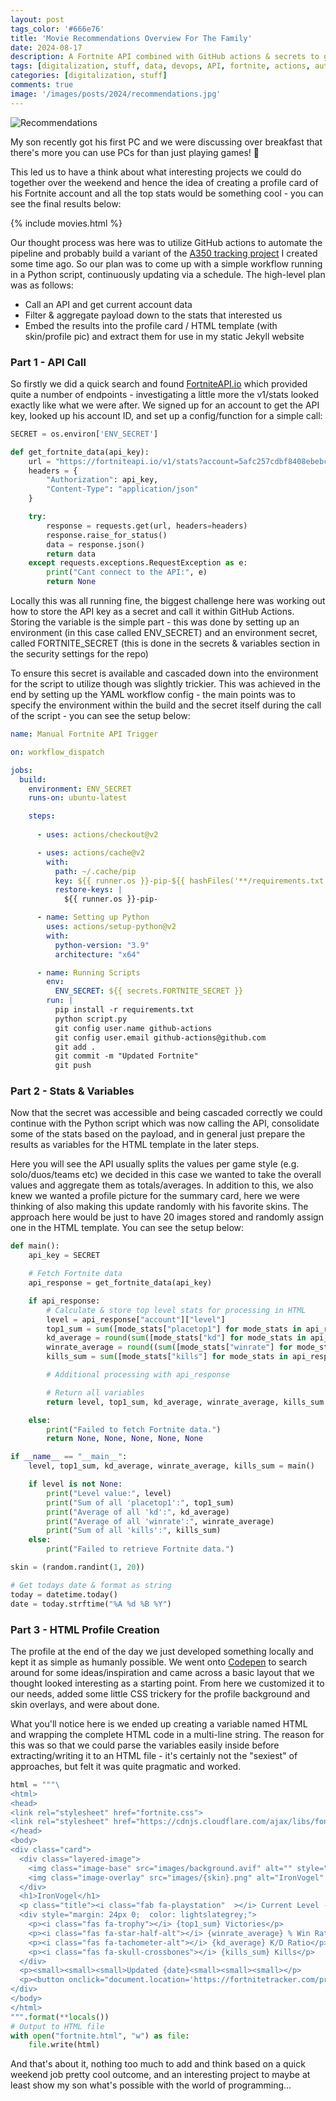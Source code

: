 ```yaml
---
layout: post
tags_color: '#666e76'
title: 'Movie Recommendations Overview For The Family'
date: 2024-08-17
description: A Fortnite API combined with GitHub actions & secrets to generate a player profile card.
tags: [digitalization, stuff, data, devops, API, fortnite, actions, automation, stats, games, cicd, secrets]
categories: [digitalization, stuff]
comments: true
image: '/images/posts/2024/recommendations.jpg'
---
```

![Recommendations](/images/posts/2024/recommendations.jpg)

My son recently got his first PC and we were discussing over breakfast that there's more you can use PCs for than just playing games! 🤯

This led us to have a think about what interesting projects we could do together over the weekend and hence the idea of creating a profile card of his Fortnite account and all the top stats would be something cool - you can see the final results below:

{% include movies.html %}

Our thought process was here was to utilize GitHub actions to automate the pipeline and probably build a variant of the [A350 tracking project](https://clintbird.com/blog/ghactions-a350-flights-post) I created some time ago. So our plan was to come up with a simple workflow running in a Python script, continuously updating via a schedule. The high-level plan was as follows:

* Call an API and get current account data
* Filter & aggregate payload down to the stats that interested us
* Embed the results into the profile card / HTML template (with skin/profile pic) and extract them for use in my static Jekyll website

### Part 1 - API Call

So firstly we did a quick search and found [FortniteAPI.io](https://fortniteapi.io/) which provided quite a number of endpoints - investigating a little more the v1/stats looked exactly like what we were after. We signed up for an account to get the API key, looked up his account ID, and set up a config/function for a simple call:

```python
SECRET = os.environ['ENV_SECRET']

def get_fortnite_data(api_key):
    url = "https://fortniteapi.io/v1/stats?account=5afc257cdbf8408ebebcf241a681a1e9"
    headers = {
        "Authorization": api_key,
        "Content-Type": "application/json"
    }

    try:
        response = requests.get(url, headers=headers)
        response.raise_for_status()
        data = response.json()
        return data
    except requests.exceptions.RequestException as e:
        print("Cant connect to the API:", e)
        return None
```

Locally this was all running fine, the biggest challenge here was working out how to store the API key as a secret and call it within GitHub Actions. Storing the variable is the simple part - this was done by setting up an environment (in this case called ENV_SECRET) and an environment secret, called FORTNITE_SECRET (this is done in the secrets & variables section in the security settings for the repo)

To ensure this secret is available and cascaded down into the environment for the script to utilize though was slightly trickier. This was achieved in the end by setting up the YAML workflow config - the main points was to specify the environment within the build and the secret itself during the call of the script - you can see the setup below: 

```yaml
name: Manual Fortnite API Trigger

on: workflow_dispatch

jobs:
  build:
    environment: ENV_SECRET
    runs-on: ubuntu-latest

    steps:
      
      - uses: actions/checkout@v2

      - uses: actions/cache@v2
        with:
          path: ~/.cache/pip
          key: ${{ runner.os }}-pip-${{ hashFiles('**/requirements.txt') }}
          restore-keys: |
            ${{ runner.os }}-pip-

      - name: Setting up Python
        uses: actions/setup-python@v2
        with:
          python-version: "3.9"
          architecture: "x64"

      - name: Running Scripts
        env:
          ENV_SECRET: ${{ secrets.FORTNITE_SECRET }} 
        run: |
          pip install -r requirements.txt
          python script.py
          git config user.name github-actions
          git config user.email github-actions@github.com
          git add .
          git commit -m "Updated Fortnite"
          git push
```

### Part 2 - Stats & Variables

Now that the secret was accessible and being cascaded correctly we could continue with the Python script which was now calling the API, consolidate some of the stats based on the payload, and in general just prepare the results as variables for the HTML template in the later steps.

Here you will see the API usually splits the values per game style (e.g. solo/duos/teams etc) we decided in this case we wanted to take the overall values and aggregate them as totals/averages. In addition to this, we also knew we wanted a profile picture for the summary card, here we were thinking of also making this update randomly with his favorite skins. The approach here would be just to have 20 images stored and randomly assign one in the HTML template. You can see the setup below:

```python
def main():
    api_key = SECRET

    # Fetch Fortnite data
    api_response = get_fortnite_data(api_key)

    if api_response:
        # Calculate & store top level stats for processing in HTML
        level = api_response["account"]["level"]
        top1_sum = sum([mode_stats["placetop1"] for mode_stats in api_response["global_stats"].values()])
        kd_average = round(sum([mode_stats["kd"] for mode_stats in api_response["global_stats"].values()]) / len(api_response["global_stats"]), 2)
        winrate_average = round((sum([mode_stats["winrate"] for mode_stats in api_response["global_stats"].values()]) / len(api_response["global_stats"])) * 100, 2)
        kills_sum = sum([mode_stats["kills"] for mode_stats in api_response["global_stats"].values()])

        # Additional processing with api_response

        # Return all variables
        return level, top1_sum, kd_average, winrate_average, kills_sum

    else:
        print("Failed to fetch Fortnite data.")
        return None, None, None, None, None

if __name__ == "__main__":
    level, top1_sum, kd_average, winrate_average, kills_sum = main()

    if level is not None:
        print("Level value:", level)
        print("Sum of all 'placetop1':", top1_sum)
        print("Average of all 'kd':", kd_average)
        print("Average of all 'winrate':", winrate_average)
        print("Sum of all 'kills':", kills_sum)
    else:
        print("Failed to retrieve Fortnite data.")

skin = (random.randint(1, 20))

# Get todays date & format as string
today = datetime.today()
date = today.strftime("%A %d %B %Y")
```

### Part 3 - HTML Profile Creation

The profile at the end of the day we just developed something locally and kept it as simple as humanly possible. We went onto [Codepen](https://codepen.io/) to search around for some ideas/inspiration and came across a basic layout that we thought looked interesting as a starting point. From here we customized it to our needs, added some little CSS trickery for the profile background and skin overlays, and were about done.

What you'll notice here is we ended up creating a variable named HTML and wrapping the complete HTML code in a multi-line string. The reason for this was so that we could parse the variables easily inside before extracting/writing it to an HTML file - it's certainly not the "sexiest" of approaches, but felt it was quite pragmatic and worked.

```python
html = """\
<html>
<head>
<link rel="stylesheet" href="fortnite.css">
<link rel="stylesheet" href="https://cdnjs.cloudflare.com/ajax/libs/font-awesome/6.5.1/css/all.min.css">
</head>
<body>
<div class="card">
  <div class="layered-image">
    <img class="image-base" src="images/background.avif" alt="" style="width:100%"/>
    <img class="image-overlay" src="images/{skin}.png" alt="IronVogel" style="width:100%"/>
  </div>
  <h1>IronVogel</h1>
  <p class="title"><i class="fab fa-playstation"  ></i> Current Level - {level}</p>
  <div style="margin: 24px 0;  color: lightslategrey;">
    <p><i class="fas fa-trophy"></i> {top1_sum} Victories</p>
    <p><i class="fas fa-star-half-alt"></i> {winrate_average} % Win Ratio</p>
    <p><i class="fas fa-tachometer-alt"></i> {kd_average} K/D Ratio</p>
    <p><i class="fas fa-skull-crossbones"></i> {kills_sum} Kills</p>
  </div>
  <p><small><small><small>Updated {date}<small><small><small></p>
  <p><button onclick="document.location='https://fortnitetracker.com/profile/all/IronVogel'">Detailed Stats</button></p>
</div>
</body>
</html>
""".format(**locals())
# Output to HTML file
with open("fortnite.html", "w") as file:
    file.write(html)
```

And that's about it, nothing too much to add and think based on a quick weekend job pretty cool outcome, and an interesting project to maybe at least show my son what's possible with the world of programming...
